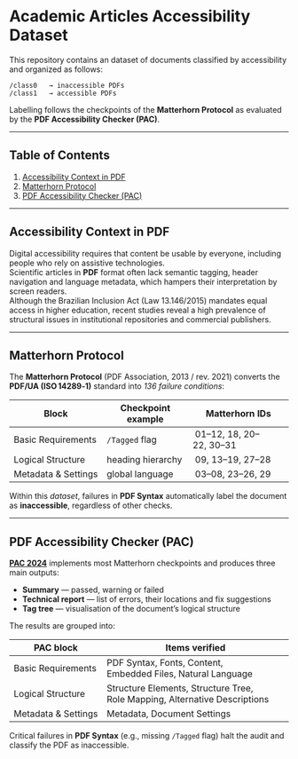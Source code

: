 # Academic Articles Accessibility Dataset

This repository contains an dataset of documents classified by accessibility and organized as follows:

```text
/class0   → inaccessible PDFs  
/class1   → accessible PDFs
```

Labelling follows the checkpoints of the **Matterhorn Protocol** as evaluated by the **PDF Accessibility Checker (PAC)**.

---

## Table of Contents
1. [Accessibility Context in PDF](#accessibility-context-in-pdf)  
2. [Matterhorn Protocol](#matterhorn-protocol)  
3. [PDF Accessibility Checker (PAC)](#pdf-accessibility-checker-pac)  

---

## Accessibility Context in PDF

Digital accessibility requires that content be usable by everyone, including people who rely on assistive technologies.  
Scientific articles in **PDF** format often lack semantic tagging, header navigation and language metadata, which hampers their interpretation by screen readers.  
Although the Brazilian Inclusion Act (Law 13.146/2015) mandates equal access in higher education, recent studies reveal a high prevalence of structural issues in institutional repositories and commercial publishers.

---

## Matterhorn Protocol

The **Matterhorn Protocol** (PDF Association, 2013 / rev. 2021) converts the **PDF/UA (ISO 14289‑1)** standard into *136 failure conditions*:

| Block                | Checkpoint example | Matterhorn IDs |
|----------------------|--------------------|----------------|
| Basic Requirements   | `/Tagged` flag     | 01–12, 18, 20–22, 30–31 |
| Logical Structure    | heading hierarchy  | 09, 13–19, 27–28 |
| Metadata & Settings  | global language    | 03–08, 23–26, 29 |

Within this *dataset*, failures in **PDF Syntax** automatically label the document as **inaccessible**, regardless of other checks.

---

## PDF Accessibility Checker (PAC)

[**PAC 2024**](https://www.axes4.com/) implements most Matterhorn checkpoints and produces three main outputs:

* **Summary** — passed, warning or failed  
* **Technical report** — list of errors, their locations and fix suggestions  
* **Tag tree** — visualisation of the document’s logical structure  

The results are grouped into:

| PAC block            | Items verified                                                                |
|----------------------|-------------------------------------------------------------------------------|
| Basic Requirements   | PDF Syntax, Fonts, Content, Embedded Files, Natural Language                  |
| Logical Structure    | Structure Elements, Structure Tree, Role Mapping, Alternative Descriptions    |
| Metadata & Settings  | Metadata, Document Settings                                                   |

Critical failures in **PDF Syntax** (e.g., missing `/Tagged` flag) halt the audit and classify the PDF as inaccessible.
